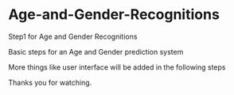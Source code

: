 # Age-and-Gender-Recognitions
Step1 for Age and Gender Recognitions

Basic steps for an Age and Gender prediction system

More things like user interface will be added in the following steps

Thanks you for watching.
